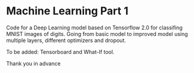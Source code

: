# Machine Learning Part 1
Code for a Deep Learning model based on Tensorflow 2.0 for classifing MNIST images of digits. 
Going from basic model to improved model using multiple layers, different optimizers and dropout. 

To be added: Tensorboard and What-If tool.

Thank you in advance
